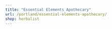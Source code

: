 ```yaml
---
title: "Essential Elements Apothecary"
url: /portland/essential-elements-apothecary/
shop: herbalist
---
```

